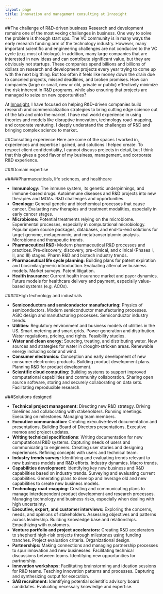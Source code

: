 ```yaml
---
layout: page
title: Innovation and management consulting at Innosight
---
```


##The challenge of R&D-driven business
Research and development remains one of the most vexing challenges in business. One way to solve the problem is through start ups. The VC community is in many ways the early research funding arm of the technology industry. However, many important scientific and engineering challenges are not conducive to the VC cycle (e.g. most of biology). In addition, many large companies that are interested in new ideas and can contribute significant value, but they are obviously not startups. These companies spend billions and billions of dollars on research and development projects every year trying to come up with the next big thing. But too often it feels like money down the drain due to canceled projects, missed deadlines, and broken promises. How can companies (large or small, new or old, private or public) effectively minimize the risk inherent in R&D programs, while also ensuring that projects are managed to seize on new opportunities?

At [Innosight](http://www.innosight.com), I have focused on helping R&D-driven companies build research and commercialization strategies to bring cutting edge science out of the lab and onto the market. I have real world experience in using theories and models like disruptive innovation, technology road-mapping, and corporate venturing. I deeply understand the challenges of R&D and bringing complex science to market.

##Consulting experience
Here are some of the spaces I worked in, experiences and expertise I gained, and solutions I helped create. To respect client confidentiality, I cannot discuss projects in detail, but I think that this gives a good flavor of my business, management, and corporate R&D experience.

###Domain expertise

#####Pharmaceuticals, life sciences, and healthcare

+ **Immunology:** The immune system, its genetic underpinnings, and immune-based drugs. Autoimmune diseases and R&D projects into new therapies and MOAs. R&D challenges and opportunities.
+ **Oncology:** General genetic and biochemical processes that cause cancer. Evaluating new therapies and treatment modalities, especially in early cancer stages.
+ **Microbiome:** Potential treatments relying on the microbiome. Experimental processes, especially in computational microbiology. Popular open source packages, databases, and end-to-end solutions for target genome, metagenomic, and metatranscriptomic analysis. Microbiome and therapeutic trends.
+ **Pharmaceutical R&D:** Modern pharmaceutical R&D processes and practices. Pre-discovery, discovery, pre-clinical, and clinical (Phases I, II, and III) stages. Pharm R&D and biotech industry trends.
+ **Pharmaceutical life cycle planning:** Building plans for patent expiration and biosimilar/generic introduction. Evaluating alternative business models. Market surveys. Patent litigation.
+ **Health insurance:** Current health insurance market and payor dynamics. Future models for healthcare delivery and payment, especially value-based systems (e.g. ACOs).

#####High technology and industrials

+ **Semiconductors and semiconductor manufacturing:** Physics of semiconductors. Modern semiconductor manufacturing processes. ASIC design and manufacturing processes. Semiconductor industry trends.
+ **Utilities:** Regulatory environment and business models of utilities in the US. Smart metering and smart grids. Power generation and distribution. Water regulations, pricing, and rights. Feasibility studies.
+ **Water and clean energy:** Sourcing, treating, and distributing water. New sources and strategies for water in drought-stricken areas. Renewable energy including solar and wind.
+ **Consumer electronics:** Conception and early development of new consumer electronics products. Building product development plans. Planning R&D for product development.
+ **Scientific cloud computing:** Building systems to support improved computational capabilities and community collaboration. Sharing open source software, storing and securely collaborating on data sets. Facilitating reproducible research.

###Solutions designed

+ **Technical project management:** Directing new R&D strategy. Driving timelines and collaborating with stakeholders. Running meetings. Executing on milestones. Managing team members.
+ **Executive communication:** Creating executive-level documentation and presentations. Building Board of Directors presentations. Executive memos and project updates.
+ **Writing technical specifications:** Writing documentation for new computational R&D systems. Capturing needs of users and communicating to engineers. Creating user stories and designing experiences. Refining concepts with users and technical team.
+ **Industry trends survey:** Identifying and evaluating trends relevant to new business models and R&D efforts. Industry dynamics. Macro trends.
+ **Capabilities development:** Identifying key new business and R&D capabilities based on industry trends. Surveying and evaluating current capabilities. Generating plans to develop and leverage old and new capabilities to create new business models.
+ **Technology road-mapping:** Creating and communicating plans to manage interdependent product development and research processes. Managing technology and business risks, especially when dealing with high uncertainty.
+ **Executive, expert, and customer interviews:** Exploring the concerns, needs, and opinions of stakeholders. Assessing objectives and patterns across leadership. Building knowledge base and relationships. Empathizing with customers.
+ **Venture portfolio and project accelerators:** Creating R&D accelerators to shepherd high-risk projects through  milestones using funding tranches. Project evaluation criteria. Organizational design.
+ **Partnerships:** Making connections and managing partnership processes to spur innovation and new businesses. Facilitating technical discussions between teams. Identifying new opportunities for partnership.
+ **Innovation workshops:** Facilitating brainstorming and ideation sessions for R&D teams. Teaching innovation patterns and processes. Capturing and synthesizing output for execution.
+ **SAB recruitment:** Identifying potential scientific advisory board candidates. Evaluating necessary knowledge and expertise.
